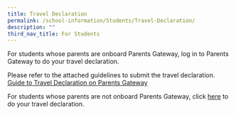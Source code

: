 ```yaml
---
title: Travel Declaration
permalink: /school-information/Students/Travel-Declaration/
description: ""
third_nav_title: For Students
---
```

For students whose parents are onboard Parents Gateway, log in to Parents Gateway to do your travel declaration.


Please refer to the attached guidelines to submit the travel declaration.
[Guide to Travel Declaration on Parents Gateway](/files/Travel%20Declaration/parents%20guide%20for%20pg%20travel%20declaration%20update%20particulars%20-%208%20may%2019.pdf)

For students whose parents are not onboard Parents Gateway, click [here](https://go.gov.sg/evg-student-travel-2023) to do your travel declaration.